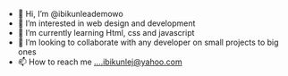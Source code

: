 - 👋 Hi, I’m @ibikunleademowo
- 👀 I’m interested in web design and development 
- 🌱 I’m currently learning Html, css and javascript 
- 💞️ I’m looking to collaborate with any developer on small projects to big ones 
- 📫 How to reach me ....ibikunlej@yahoo.com 

<!---
ibikunleademowo/ibikunleademowo is a ✨ special ✨ repository because its `README.md` (this file) appears on your GitHub profile.
You can click the Preview link to take a look at your changes.
--->
